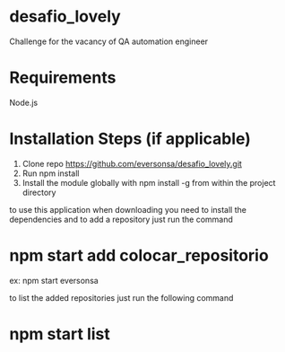 # desafio_lovely
Challenge for the vacancy of QA automation engineer

# Requirements
Node.js

# Installation Steps (if applicable)
1. Clone repo https://github.com/eversonsa/desafio_lovely.git
2. Run npm install
3. Install the module globally with npm install -g from within the project directory

to use this application when downloading you need to install the dependencies
and to add a repository just run the command

# npm start add colocar_repositorio

ex: npm start eversonsa
	 
to list the added repositories just run the following command

# npm start list
